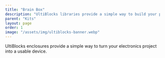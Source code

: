 ```yaml
---
title: "Brain Box"
description: "UltiBlocks libraries provide a simple way to build your project code from reusable blocks."
parent: "Kits"
layout: page
order: 1
image: "/assets/img/ultiblocks-banner.webp"
---
```


UltiBlocks enclosures provide a simple way to turn your electronics project into a usable device.
